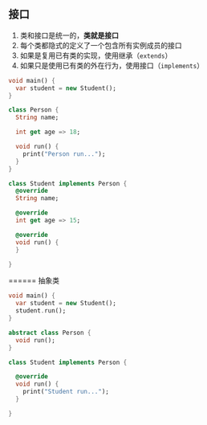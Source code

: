 ## 接口

1. 类和接口是统一的，**类就是接口**
2. 每个类都隐式的定义了一个包含所有实例成员的接口
3. 如果是复用已有类的实现，使用继承（`extends`）
4. 如果只是使用已有类的外在行为，使用接口（`implements`）


```dart
void main() {
  var student = new Student();
}

class Person {
  String name;

  int get age => 18;

  void run() {
    print("Person run...");
  }
}

class Student implements Person {
  @override
  String name;

  @override
  int get age => 15;

  @override
  void run() {
  }

}
```




 ====== 抽象类
```dart
void main() {
  var student = new Student();
  student.run();
}

abstract class Person {
  void run();
}

class Student implements Person {

  @override
  void run() {
    print("Student run...");
  }

}
```